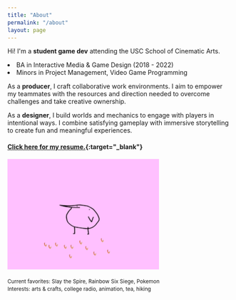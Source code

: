 ```yaml
---
title: "About"
permalink: "/about"
layout: page
---
```

 
Hi! I'm a <b><olive>student game dev</olive></b> attending the USC School of Cinematic Arts.
  
<li>BA in Interactive Media & Game Design (2018 - 2022)</li>
<li>Minors in Project Management, Video Game Programming</li>
 
As a <b><orange>producer</orange></b>, I craft collaborative work environments. I aim to empower my teammates with the resources and direction needed to overcome challenges and take creative ownership.
 
As a <b><orange>designer</orange></b>, I build worlds and mechanics to engage with players in intentional ways. I combine satisfying gameplay with immersive storytelling to create fun and meaningful experiences.
 
#### [<u>Click here for my resume.</u>](https://drive.google.com/file/d/1AKyIY1TZsOQoJ51c2OlOMfBiSViqMt8j/view?usp=sharing){:target="_blank"}
 
<img src="/assets/images/kero.gif" alt="kero" width="340"/>
 
<small>Current favorites: Slay the Spire, Rainbow Six Siege, Pokemon</small><br><small>Interests: arts & crafts, college radio, animation, tea, hiking</small>